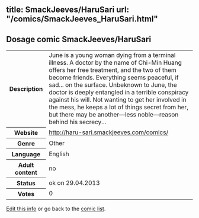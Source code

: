 title: SmackJeeves/HaruSari
url: "/comics/SmackJeeves_HaruSari.html"
---
Dosage comic SmackJeeves/HaruSari
-----------------------------------------

<p id="msg"></p>
<script type="text/javascript">
if (window.location.search === '?edit_info_mail=sent_ok') {
  var elem = document.getElementById("msg");
  elem.innerHTML = 'Edited information sucessfully sent.';
  elem.className = 'ok';
}
</script>
<table class="comicinfo">
<tr>
<th>Description</th><td>June is a young woman dying from a terminal illness. A doctor by the name of Chi-Min Huang offers her free treatment, and the two of them become friends. Everything seems peaceful, if sad... on the surface. Unbeknown to June, the doctor is deeply entangled in a terrible conspiracy against his will. Not wanting to get her involved in the mess, he keeps a lot of things secret from her, but there may be another—less noble—reason behind his secrecy...</td>
</tr>
<tr>
<th>Website</th><td><a href="http://haru-sari.smackjeeves.com/comics/">http://haru-sari.smackjeeves.com/comics/</a></td>
</tr>
<tr>
<th>Genre</th><td>Other</td>
</tr>
<tr>
<th>Language</th><td>English</td>
</tr>
<tr>
<th>Adult content</th><td>no</td>
</tr>
<tr>
<th>Status</th><td>ok on 29.04.2013</td>
</tr>
<tr>
<th>Votes</th><td>0</td>
</tr>
</table>

[Edit this info](SmackJeeves_HaruSari_edit.html) or go back to the [comic list](../comic-index.html).
